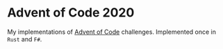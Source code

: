 # Advent of Code 2020
My implementations of [Advent of Code](https://adventofcode.com/2020) challenges. Implemented once in `Rust` and `F#`.
